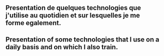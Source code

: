 ## Presentation de quelques technologies que j'utilise au quotidien et sur lesquelles je me forme egalement.
## Presentation of some technologies that I use on a daily basis and on which I also train.

